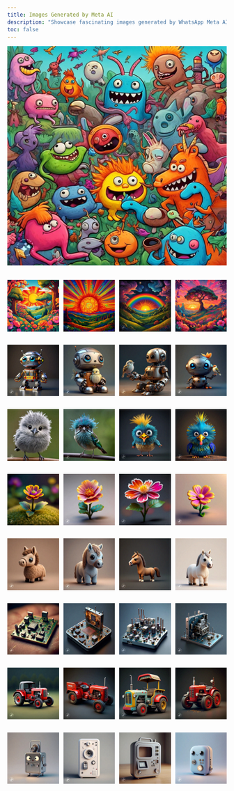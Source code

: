 ```yaml
---
title: Images Generated by Meta AI
description: "Showcase fascinating images generated by WhatsApp Meta AI."
toc: false
---
```



![](IMG-20240629-WA0047.jpg)

 

<div class="container-igma">
<img src="IMG-20240629-WA0077.jpg" alt="sun nature paintings" >
<img src="IMG-20240701-WA0021.jpg" alt="red sun in hills" >
<img src="IMG-20240701-WA0024.jpg" alt="sun red rainbow" >
<img src="IMG-20240701-WA0165.jpg" alt="sun hills tree" >
</div>



<div class="container-igma">
<img src="IMG-20240701-WA0188.jpg" alt="tiny robo minimal" >
<img src="IMG-20240701-WA0189.jpg" alt="tiny robot with bird in hand" >
<img src="IMG-20240701-WA0190.jpg" alt="minimal robo looking at bird" >
<img src="IMG-20240701-WA0192.jpg" alt="minimal robo with bird in hand" >
</div>





<div class="container-igma">
<img src="IMG-20240629-WA0041.jpg" alt="chirpy bird white" >
<img src="IMG-20240701-WA0039.jpg" alt="bird red eye" >
<img src="IMG-20240701-WA0040.jpg" alt="cute bird big eye" >
<img src="IMG-20240701-WA0044.jpg" alt="vivrant bird big eye" >
</div>





<div class="container-igma">
<img src="IMG-20240701-WA0566.jpg" alt="minimal flower colourful" >
<img src="IMG-20240701-WA0576.jpg" alt="flower pink" >
<img src="IMG-20240701-WA0569.jpg" alt="flower with leaf" >
<img src="IMG-20240701-WA0577.jpg" alt="minimal flower" >
</div>




<div class="container-igma">
<img src="IMG-20240701-WA0750.jpg" alt="toy horse" >
<img src="IMG-20240701-WA0754.jpg" alt="cute toy horse" >
<img src="IMG-20240701-WA0759.jpg" alt="toy horse mini side view" >
<img src="IMG-20240701-WA0775.jpg" alt="pink tiny pony horse" >
</div>





<div class="container-igma">
<img src="IMG-20240701-WA0592.jpg" alt="circuit minimal" >
<img src="IMG-20240701-WA0594.jpg" alt="circuit small" >
<img src="IMG-20240701-WA0598.jpg" alt="ciucuit board" >
<img src="IMG-20240701-WA0599.jpg" alt="minimal board" >
</div>




<div class="container-igma">
<img src="IMG-20240701-WA0671.jpg" alt="toy car minimal" >
<img src="IMG-20240701-WA0675.jpg" alt="toy tractor" >
<img src="IMG-20240701-WA0676.jpg" alt="tractor toy with decoration" >
<img src="IMG-20240701-WA0681.jpg" alt="toy car" >
</div>




<div class="container-igma">
<img src="IMG-20240701-WA0660.jpg" alt="cute locker" >
<img src="IMG-20240701-WA0662.jpg" alt="minimal white locker" >
<img src="IMG-20240701-WA0663.jpg" alt="locar minimal" >
<img src="IMG-20240701-WA0668.jpg" alt="cute locker box" >
</div>


<style>
 
.container-igma {
    display: grid;
    gap: 10px; 
    margin: 30px 0;
}

/* For large screens */
@media (min-width: 768px) {
    .container-igma {
        grid-template-columns: repeat(4, 1fr);
    }
} 
/* For small screens */
@media (max-width: 767px) {
    .container-igma {
        grid-template-columns: repeat(2, 1fr);
    }
} 
</style>    